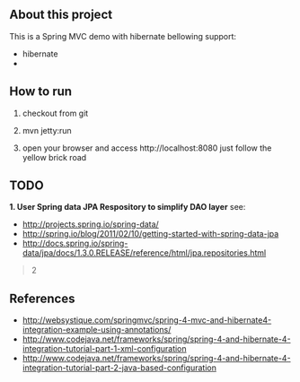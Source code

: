 About this project
----------------


This is a Spring MVC demo with hibernate bellowing support:
- hibernate
-

How to run
-----------------
1. checkout from git

2. mvn jetty:run

3. open your browser and access http://localhost:8080
just follow the yellow brick road



TODO
-----------------
**1. User Spring data JPA Respository to simplify DAO layer**
see:
- http://projects.spring.io/spring-data/ 
- http://spring.io/blog/2011/02/10/getting-started-with-spring-data-jpa
- http://docs.spring.io/spring-data/jpa/docs/1.3.0.RELEASE/reference/html/jpa.repositories.html 

> 2



References
----------------
- http://websystique.com/springmvc/spring-4-mvc-and-hibernate4-integration-example-using-annotations/
- http://www.codejava.net/frameworks/spring/spring-4-and-hibernate-4-integration-tutorial-part-1-xml-configuration
- http://www.codejava.net/frameworks/spring/spring-4-and-hibernate-4-integration-tutorial-part-2-java-based-configuration



